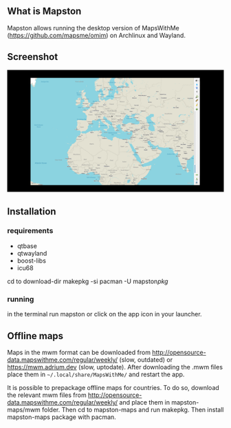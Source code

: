 ## What is Mapston

Mapston allows running the desktop version of MapsWithMe (https://github.com/mapsme/omim) on Archlinux and Wayland.

## Screenshot

![screenshot](https://raw.githubusercontent.com/varmd/maps-mew/master/screenshot.png "Screenshot")

## Installation

### requirements

 * qtbase
 * qtwayland
 * boost-libs
 * icu68
 
 cd to download-dir
 makepkg -si
 pacman -U mapston*pkg*
 
### running

in the terminal run mapston
or click on the app icon in your launcher.

## Offline maps

Maps in the mwm format can be downloaded from http://opensource-data.mapswithme.com/regular/weekly/ (slow, outdated) or https://mwm.adrium.dev  (slow, uptodate). After downloading the .mwm files place them in `~/.local/share/MapsWithMe/` and restart the app.

It is possible to prepackage offline maps for countries. To do so, download the relevant mwm files from http://opensource-data.mapswithme.com/regular/weekly/ and place them in mapston-maps/mwm folder. Then cd to mapston-maps and run makepkg. Then install mapston-maps package with pacman.